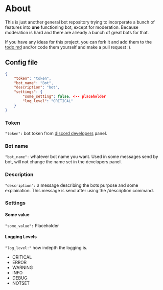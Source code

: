 # About

This is just another general bot repository trying to incorperate a bunch of features into **one** functioning bot, except for moderation. Because moderation is hard and there are already a bunch of great bots for that.

If you have any ideas for this project, you can fork it and add them to the [todo.md](./todo.md) and/or code them yourself and make a pull request :).

## Config file

```json
{
    "token": "token",
    "bot_name": "Bot",
    "description": "bot",
    "settings": {
        "some_setting": false, <-- placeholder
        "log_level": "CRITICAL"
    }
}
```

### Token

`"token":` bot token from [discord developers](https://discord.com/developers) panel.

### Bot name

`"bot_name":` whatever bot name you want. Used in some messages send by bot, will not change the name set in the developers panel.

### Description

`"description":` a message describing the bots purpose and some explaination. This message is send after using the /description command.

### Settings

#### Some value

`"some_value":` Placeholder

#### Logging Levels

`"log_level:"` how indepth the logging is.

- CRITICAL
- ERROR
- WARNING
- INFO
- DEBUG
- NOTSET
